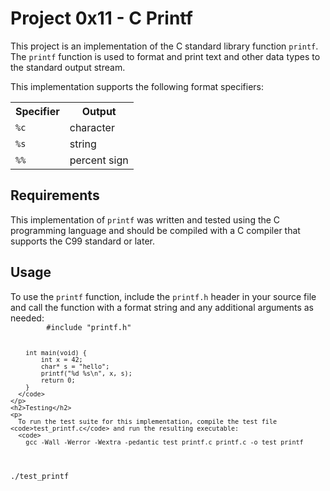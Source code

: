 
  <body>
    <h1>Project 0x11 - C Printf</h1>
    <p>
      This project is an implementation of the C standard library function
      <code>printf</code>. The <code>printf</code> function is used to format
      and print text and other data types to the standard output stream.
    </p>
	<p>
      This implementation supports the following format specifiers:
    </p>
	    <table>
      <tr>
        <th>Specifier</th>
        <th>Output</th>
      </tr>
      <tr>
        <td><code>%c</code></td>
        <td>character</td>
      </tr>
      <tr>
        <td><code>%s</code></td>
        <td>string</td>
      </tr>
      <tr>
        <td><code>%%</code></td>
        <td>percent sign</td>
      </tr>
    </table>
	<h2>Requirements</h2>
	<p>
      This implementation of <code>printf</code> was written and tested using
      the C programming language and should be compiled with a C compiler that
      supports the C99 standard or later.
	</p>
	<h2>Usage</h2>
	<p>
      To use the <code>printf</code> function, include the <code>printf.h</code> header in your source file and call the function with a format string and any additional arguments as needed:
	  <code>
        #include "printf.h"

        int main(void) {
            int x = 42;
            char* s = "hello";
            printf("%d %s\n", x, s);
            return 0;
        }
      </code>
	</p>
	<h2>Testing</h2>
	<p>
      To run the test suite for this implementation, compile the test file <code>test_printf.c</code> and run the resulting executable:
	  <code>
        gcc -Wall -Werror -Wextra -pedantic test_printf.c printf.c -o test_printf
./test_printf
      </code>
	</p>
	